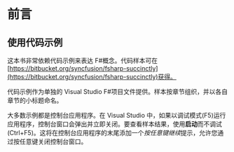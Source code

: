 # 前言

## 使用代码示例

这本书非常依赖代码示例来表达 F#概念。代码样本可在[https://bitbucket.org/syncfusion/fsharp-succinctly](https://bitbucket.org/syncfusion/fsharp-succinctly)获得。

代码示例作为单独的 Visual Studio F#项目文件提供。样本按章节组织，并以各自章节的小标题命名。

大多数示例都是控制台应用程序。在 Visual Studio 中，如果以调试模式(F5)运行应用程序，控制台窗口会弹出并立即关闭。要查看样本结果，使用**启动**而不调试(Ctrl+F5)。这将在控制台应用程序的末尾添加一个*按任意键继续*提示，允许您通过按任意键关闭控制台窗口。